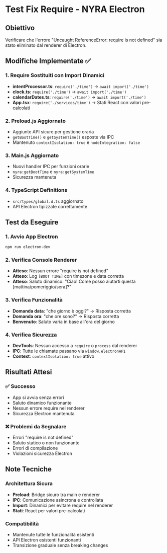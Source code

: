 # Test Fix Require - NYRA Electron

## Obiettivo
Verificare che l'errore "Uncaught ReferenceError: require is not defined" sia stato eliminato dal renderer di Electron.

## Modifiche Implementate ✅

### 1. Require Sostituiti con Import Dinamici
- **intentProcessor.ts**: `require('./time')` → `await import('./time')`
- **clock.ts**: `require('./time')` → `await import('./time')`
- **calendarDates.ts**: `require('./time')` → `await import('./time')`
- **App.tsx**: `require('./services/time')` → Stati React con valori pre-calcolati

### 2. Preload.js Aggiornato
- Aggiunte API sicure per gestione oraria
- `getBootTime()` e `getSystemTime()` esposte via IPC
- Mantenuto `contextIsolation: true` e `nodeIntegration: false`

### 3. Main.js Aggiornato
- Nuovi handler IPC per funzioni orarie
- `nyra:getBootTime` e `nyra:getSystemTime`
- Sicurezza mantenuta

### 4. TypeScript Definitions
- `src/types/global.d.ts` aggiornato
- API Electron tipizzate correttamente

## Test da Eseguire

### 1. Avvio App Electron
```bash
npm run electron-dev
```

### 2. Verifica Console Renderer
- **Atteso**: Nessun errore "require is not defined"
- **Atteso**: Log `[BOOT TIME]` con timezone e data corretta
- **Atteso**: Saluto dinamico: "Ciao! Come posso aiutarti questa [mattina/pomeriggio/sera]?"

### 3. Verifica Funzionalità
- **Domanda data**: "che giorno è oggi?" → Risposta corretta
- **Domanda ora**: "che ore sono?" → Risposta corretta
- **Benvenuto**: Saluto varia in base all'ora del giorno

### 4. Verifica Sicurezza
- **DevTools**: Nessun accesso a `require` o `process` dal renderer
- **IPC**: Tutte le chiamate passano via `window.electronAPI`
- **Context**: `contextIsolation: true` attivo

## Risultati Attesi

### ✅ Successo
- App si avvia senza errori
- Saluto dinamico funzionante
- Nessun errore require nel renderer
- Sicurezza Electron mantenuta

### ❌ Problemi da Segnalare
- Errori "require is not defined"
- Saluto statico o non funzionante
- Errori di compilazione
- Violazioni sicurezza Electron

## Note Tecniche

### Architettura Sicura
- **Preload**: Bridge sicuro tra main e renderer
- **IPC**: Comunicazione asincrona e controllata
- **Import**: Dinamici per evitare require nel renderer
- **Stati**: React per valori pre-calcolati

### Compatibilità
- Mantenute tutte le funzionalità esistenti
- API Electron esistenti funzionanti
- Transizione graduale senza breaking changes
